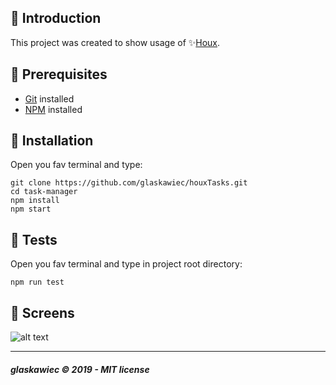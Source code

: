 ##  :raising_hand: Introduction
This project was created to show usage of ✨[Houx](https://github.com/glaskawiec/houx).
  

## :pencil: Prerequisites

*  [Git](https://git-scm.com) installed
*  [NPM](https://www.npmjs.com/) installed

## :hammer: Installation
Open you fav terminal and type:
```
git clone https://github.com/glaskawiec/houxTasks.git
cd task-manager
npm install
npm start
```

## :hammer: Tests
Open you fav terminal and type in project root directory:
```
npm run test
```

## :sunrise_over_mountains: Screens
![alt text](https://i.ibb.co/f9s5bcd/Screenshot-2020-08-02-at-12-50-36.png "Screen")

---
##### glaskawiec © 2019 - MIT license

